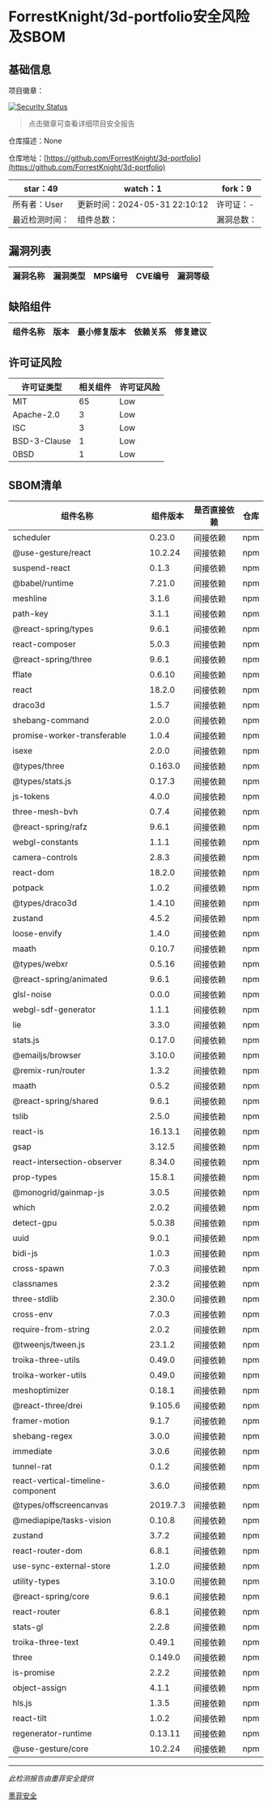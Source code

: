 # ForrestKnight/3d-portfolio安全风险及SBOM

## 基础信息

项目徽章：

[![Security Status](https://www.murphysec.com/platform3/v31/badge/1798068475860389888.svg)](https://www.murphysec.com/console/report/1798068474560155648/1798068475860389888)

> 点击徽章可查看详细项目安全报告

仓库描述：None

仓库地址：[https://github.com/ForrestKnight/3d-portfolio](https://github.com/ForrestKnight/3d-portfolio)

| star：49 | watch：1 | fork：9 |
| ----------- | -------------- | ------------ |
| 所有者：User | 更新时间：2024-05-31 22:10:12 | 许可证：- |
| 最近检测时间： | 组件总数： | 漏洞总数： |




## 漏洞列表

| 漏洞名称 | 漏洞类型 | MPS编号 | CVE编号 | 漏洞等级 |
| ------- | ------ | ------- | ------ | ----- |





## 缺陷组件

| 组件名称 | 版本 | 最小修复版本 | 依赖关系 | 修复建议 |
| -------- | ---- | ------------ | -------- | -------- |





## 许可证风险

| 许可证类型 | 相关组件 | 许可证风险 |
| ---------- | -------- | ---------- |
|MIT|65|Low|
|Apache-2.0|3|Low|
|ISC|3|Low|
|BSD-3-Clause|1|Low|
|0BSD|1|Low|




## SBOM清单

| 组件名称 | 组件版本 | 是否直接依赖 | 仓库 |
| -------- | -------- | ------------ | ---- |
|scheduler|0.23.0|间接依赖|npm|
|@use-gesture/react|10.2.24|间接依赖|npm|
|suspend-react|0.1.3|间接依赖|npm|
|@babel/runtime|7.21.0|间接依赖|npm|
|meshline|3.1.6|间接依赖|npm|
|path-key|3.1.1|间接依赖|npm|
|@react-spring/types|9.6.1|间接依赖|npm|
|react-composer|5.0.3|间接依赖|npm|
|@react-spring/three|9.6.1|间接依赖|npm|
|fflate|0.6.10|间接依赖|npm|
|react|18.2.0|间接依赖|npm|
|draco3d|1.5.7|间接依赖|npm|
|shebang-command|2.0.0|间接依赖|npm|
|promise-worker-transferable|1.0.4|间接依赖|npm|
|isexe|2.0.0|间接依赖|npm|
|@types/three|0.163.0|间接依赖|npm|
|@types/stats.js|0.17.3|间接依赖|npm|
|js-tokens|4.0.0|间接依赖|npm|
|three-mesh-bvh|0.7.4|间接依赖|npm|
|@react-spring/rafz|9.6.1|间接依赖|npm|
|webgl-constants|1.1.1|间接依赖|npm|
|camera-controls|2.8.3|间接依赖|npm|
|react-dom|18.2.0|间接依赖|npm|
|potpack|1.0.2|间接依赖|npm|
|@types/draco3d|1.4.10|间接依赖|npm|
|zustand|4.5.2|间接依赖|npm|
|loose-envify|1.4.0|间接依赖|npm|
|maath|0.10.7|间接依赖|npm|
|@types/webxr|0.5.16|间接依赖|npm|
|@react-spring/animated|9.6.1|间接依赖|npm|
|glsl-noise|0.0.0|间接依赖|npm|
|webgl-sdf-generator|1.1.1|间接依赖|npm|
|lie|3.3.0|间接依赖|npm|
|stats.js|0.17.0|间接依赖|npm|
|@emailjs/browser|3.10.0|间接依赖|npm|
|@remix-run/router|1.3.2|间接依赖|npm|
|maath|0.5.2|间接依赖|npm|
|@react-spring/shared|9.6.1|间接依赖|npm|
|tslib|2.5.0|间接依赖|npm|
|react-is|16.13.1|间接依赖|npm|
|gsap|3.12.5|间接依赖|npm|
|react-intersection-observer|8.34.0|间接依赖|npm|
|prop-types|15.8.1|间接依赖|npm|
|@monogrid/gainmap-js|3.0.5|间接依赖|npm|
|which|2.0.2|间接依赖|npm|
|detect-gpu|5.0.38|间接依赖|npm|
|uuid|9.0.1|间接依赖|npm|
|bidi-js|1.0.3|间接依赖|npm|
|cross-spawn|7.0.3|间接依赖|npm|
|classnames|2.3.2|间接依赖|npm|
|three-stdlib|2.30.0|间接依赖|npm|
|cross-env|7.0.3|间接依赖|npm|
|require-from-string|2.0.2|间接依赖|npm|
|@tweenjs/tween.js|23.1.2|间接依赖|npm|
|troika-three-utils|0.49.0|间接依赖|npm|
|troika-worker-utils|0.49.0|间接依赖|npm|
|meshoptimizer|0.18.1|间接依赖|npm|
|@react-three/drei|9.105.6|间接依赖|npm|
|framer-motion|9.1.7|间接依赖|npm|
|shebang-regex|3.0.0|间接依赖|npm|
|immediate|3.0.6|间接依赖|npm|
|tunnel-rat|0.1.2|间接依赖|npm|
|react-vertical-timeline-component|3.6.0|间接依赖|npm|
|@types/offscreencanvas|2019.7.3|间接依赖|npm|
|@mediapipe/tasks-vision|0.10.8|间接依赖|npm|
|zustand|3.7.2|间接依赖|npm|
|react-router-dom|6.8.1|间接依赖|npm|
|use-sync-external-store|1.2.0|间接依赖|npm|
|utility-types|3.10.0|间接依赖|npm|
|@react-spring/core|9.6.1|间接依赖|npm|
|react-router|6.8.1|间接依赖|npm|
|stats-gl|2.2.8|间接依赖|npm|
|troika-three-text|0.49.1|间接依赖|npm|
|three|0.149.0|间接依赖|npm|
|is-promise|2.2.2|间接依赖|npm|
|object-assign|4.1.1|间接依赖|npm|
|hls.js|1.3.5|间接依赖|npm|
|react-tilt|1.0.2|间接依赖|npm|
|regenerator-runtime|0.13.11|间接依赖|npm|
|@use-gesture/core|10.2.24|间接依赖|npm|


------

*此检测报告由墨菲安全提供*

[墨菲安全](www.murphysec.com)